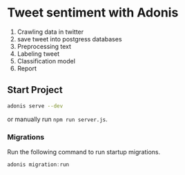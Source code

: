 # Tweet sentiment with Adonis

1. Crawling data in twitter
2. save tweet into postgress databases
3. Preprocessing text
4. Labeling tweet
5. Classification model
5. Report

## Start Project
```bash
adonis serve --dev
```

or manually run `npm run server.js`.


### Migrations

Run the following command to run startup migrations.

```js
adonis migration:run
```
